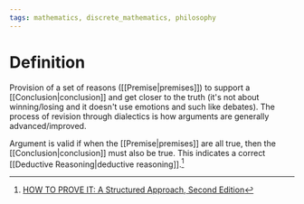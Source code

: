 ```yaml
---
tags: mathematics, discrete_mathematics, philosophy
---
```


# Definition

Provision of a set of reasons ([[Premise|premises]]) to support a [[Conclusion|conclusion]] and get closer to the truth (it's not about winning/losing and it doesn't use emotions and such like debates). The process of revision through dialectics is how arguments are generally advanced/improved.

Argument is valid if when the [[Premise|premises]] are all true, then the [[Conclusion|conclusion]] must also be true. This indicates a correct [[Deductive Reasoning|deductive reasoning]].[^1]

[^1]: [HOW TO PROVE IT: A Structured Approach, Second Edition](zotero://open-pdf/library/items/THI2Q4PN?page=23)